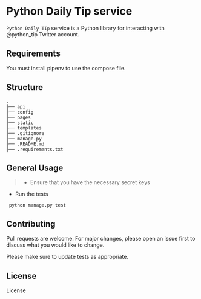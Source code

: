 # Python Daily Tip service

`Python Daily TIp` service is a Python library for interacting with @python_tip Twitter account.

## Requirements

You must install pipenv to use the compose file.

## Structure

```text
.
├── api
├── config
├── pages
├── static
├── templates
├── .gitignore
├── manage.py
├── .README.md
├── .requirements.txt
```

## General Usage

> * Ensure that you have the necessary secret keys


* Run the tests

```
 python manage.py test
```

## Contributing

Pull requests are welcome. For major changes, please open an issue first to discuss what you would like to change.

Please make sure to update tests as appropriate.

## License

License